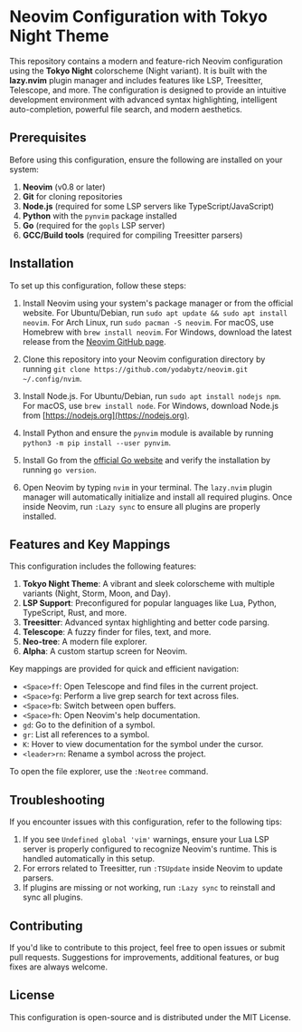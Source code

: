 # Neovim Configuration with Tokyo Night Theme

This repository contains a modern and feature-rich Neovim configuration using the **Tokyo Night** colorscheme (Night variant). It is built with the **lazy.nvim** plugin manager and includes features like LSP, Treesitter, Telescope, and more. The configuration is designed to provide an intuitive development environment with advanced syntax highlighting, intelligent auto-completion, powerful file search, and modern aesthetics.

## Prerequisites

Before using this configuration, ensure the following are installed on your system:

1. **Neovim** (v0.8 or later)
2. **Git** for cloning repositories
3. **Node.js** (required for some LSP servers like TypeScript/JavaScript)
4. **Python** with the `pynvim` package installed
5. **Go** (required for the `gopls` LSP server)
6. **GCC/Build tools** (required for compiling Treesitter parsers)

## Installation

To set up this configuration, follow these steps:

1. Install Neovim using your system's package manager or from the official website. For Ubuntu/Debian, run `sudo apt update && sudo apt install neovim`. For Arch Linux, run `sudo pacman -S neovim`. For macOS, use Homebrew with `brew install neovim`. For Windows, download the latest release from the [Neovim GitHub page](https://github.com/neovim/neovim/releases).

2. Clone this repository into your Neovim configuration directory by running `git clone https://github.com/yodabytz/neovim.git ~/.config/nvim`.

3. Install Node.js. For Ubuntu/Debian, run `sudo apt install nodejs npm`. For macOS, use `brew install node`. For Windows, download Node.js from [https://nodejs.org](https://nodejs.org).

4. Install Python and ensure the `pynvim` module is available by running `python3 -m pip install --user pynvim`.

5. Install Go from the [official Go website](https://go.dev/dl/) and verify the installation by running `go version`.

6. Open Neovim by typing `nvim` in your terminal. The `lazy.nvim` plugin manager will automatically initialize and install all required plugins. Once inside Neovim, run `:Lazy sync` to ensure all plugins are properly installed.

## Features and Key Mappings

This configuration includes the following features:

1. **Tokyo Night Theme**: A vibrant and sleek colorscheme with multiple variants (Night, Storm, Moon, and Day).
2. **LSP Support**: Preconfigured for popular languages like Lua, Python, TypeScript, Rust, and more.
3. **Treesitter**: Advanced syntax highlighting and better code parsing.
4. **Telescope**: A fuzzy finder for files, text, and more.
5. **Neo-tree**: A modern file explorer.
6. **Alpha**: A custom startup screen for Neovim.

Key mappings are provided for quick and efficient navigation:

- `<Space>ff`: Open Telescope and find files in the current project.
- `<Space>fg`: Perform a live grep search for text across files.
- `<Space>fb`: Switch between open buffers.
- `<Space>fh`: Open Neovim's help documentation.
- `gd`: Go to the definition of a symbol.
- `gr`: List all references to a symbol.
- `K`: Hover to view documentation for the symbol under the cursor.
- `<leader>rn`: Rename a symbol across the project.

To open the file explorer, use the `:Neotree` command.

## Troubleshooting

If you encounter issues with this configuration, refer to the following tips:

1. If you see `Undefined global 'vim'` warnings, ensure your Lua LSP server is properly configured to recognize Neovim's runtime. This is handled automatically in this setup.
2. For errors related to Treesitter, run `:TSUpdate` inside Neovim to update parsers.
3. If plugins are missing or not working, run `:Lazy sync` to reinstall and sync all plugins.

## Contributing

If you'd like to contribute to this project, feel free to open issues or submit pull requests. Suggestions for improvements, additional features, or bug fixes are always welcome.

## License

This configuration is open-source and is distributed under the MIT License.
